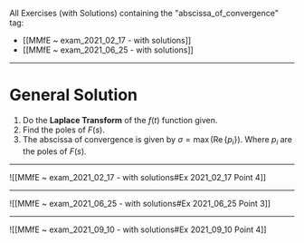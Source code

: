  All Exercises (with Solutions) containing the "abscissa_of_convergence" tag:
- [[MMfE ~ exam_2021_02_17 - with solutions]]
- [[MMfE ~ exam_2021_06_25 - with solutions]]

---
# General Solution
1. Do the **Laplace Transform** of the $f(t)$ function given.
2. Find the poles of $F(s)$.
3. The abscissa of convergence is given by $\sigma = \max(\operatorname{Re}\{p_i\})$.
Where $p_i$ are the poles of $F(s)$.

---
![[MMfE ~ exam_2021_02_17 - with solutions#Ex 2021_02_17 Point 4]]

---
![[MMfE ~ exam_2021_06_25 - with solutions#Ex 2021_06_25 Point 3]]

---
![[MMfE ~ exam_2021_09_10 - with solutions#Ex 2021_09_10 Point 4]]

